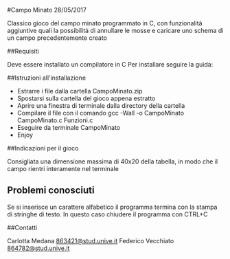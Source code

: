 #Campo Minato 28/05/2017


Classico gioco del campo minato programmato in C, con funzionalità aggiuntive quali la possibilità di annullare le mosse e caricare uno schema di un campo precedentemente creato


##Requisiti

Deve essere installato un compilatore in C 
Per installare seguire la guida: 


##Istruzioni all'installazione 

- Estrarre i file dalla cartella CampoMinato.zip
- Spostarsi sulla cartella del gioco appena estratto
- Aprire una finestra di terminale dalla directory della     cartella
- Compilare il file con il comando gcc -Wall -o CampoMinato CampoMinato.c Funzioni.c
- Eseguire da terminale CampoMinato
- Enjoy


##Indicazioni per il gioco

Consigliata una dimensione massima di 40x20 della tabella, in modo che il campo rientri interamente nel terminale


## Problemi conosciuti

Se si inserisce un carattere alfabetico il programma termina con la stampa di stringhe di testo.
In questo caso chiudere il programma con CTRL+C


##Contatti

Carlotta Medana 863421@stud.unive.it
Federico Vecchiato 864782@stud.unive.it
